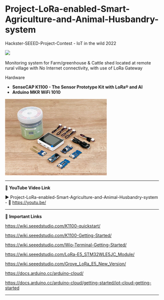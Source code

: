 # Project-LoRa-enabled-Smart-Agriculture-and-Animal-Husbandry-system
Hackster-SEEED-Project-Contest - IoT in the wild 2022  
  
<img src="/Images/IoT-in-the-wild.gif" height="250" >
  

Monitoring system for Farm/greenhouse & Cattle shed located at remote rural village with No Internet connectivity, with use of LoRa Gateway  


Hardware  
- **SenseCAP K1100 - The Sensor Prototype Kit with LoRa® and AI**  
- **Arduino MKR WiFi 1010**  


<img src="/Images/SenseCap.jpg" height="250" >

------------------------------------------------------------------------------------------------------

📕 **YouTube Video Link**  

▶️ Project-LoRa-enabled-Smart-Agriculture-and-Animal-Husbandry-system - 🔗 https://youtu.be/  

-------------------------------------------------------------------------------------------------------
📒 **Important Links**  
 
https://wiki.seeedstudio.com/K1100-quickstart/  

https://wiki.seeedstudio.com/K1100-Getting-Started/  

https://wiki.seeedstudio.com/Wio-Terminal-Getting-Started/  

https://wiki.seeedstudio.com/LoRa-E5_STM32WLE5JC_Module/  

https://wiki.seeedstudio.com/Grove_LoRa_E5_New_Version/  

https://docs.arduino.cc/arduino-cloud/  

https://docs.arduino.cc/arduino-cloud/getting-started/iot-cloud-getting-started  

------------------------------------------------------------------------------------------  

